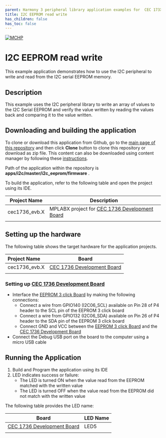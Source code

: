 ```yaml
---
parent: Harmony 3 peripheral library application examples for  CEC 173X family
title: I2C EEPROM read write 
has_children: false
has_toc: false
---
```


[![MCHP](https://www.microchip.com/ResourcePackages/Microchip/assets/dist/images/logo.png)](https://www.microchip.com)

# I2C EEPROM read write

This example application demonstrates how to use the I2C peripheral to write and read from the I2C serial EEPROM memory.

## Description

This example uses the I2C peripheral library to write an array of values to the I2C Serial EEPROM and verify the value written by reading the values back and comparing it to the value written.

## Downloading and building the application

To clone or download this application from Github, go to the [main page of this repository](https://github.com/Microchip-MPLAB-Harmony/csp_apps_cec173x) and then click **Clone** button to clone this repository or download as zip file.
This content can also be downloaded using content manager by following these [instructions](https://github.com/Microchip-MPLAB-Harmony/contentmanager/wiki).

Path of the application within the repository is **apps/i2c/master/i2c_eeprom/firmware** .

To build the application, refer to the following table and open the project using its IDE.

| Project Name      | Description                                    |
| ----------------- | ---------------------------------------------- |
| cec1736_evb.X | MPLABX project for [CEC 1736 Development Board](https://www.microchip.com/en-us/development-tool/EV19K07A)     |
|||

## Setting up the hardware

The following table shows the target hardware for the application projects.

| Project Name| Board|
|:---------|:---------:|
| cec1736_evb.X | [CEC 1736 Development Board](https://www.microchip.com/en-us/development-tool/EV19K07A) 
|||

### Setting up [CEC 1736 Development Board](https://www.microchip.com/en-us/development-tool/EV19K07A)

- Interface the [EEPROM 3 click Board](https://www.mikroe.com/eeprom-3-click) by making the following connections:
    - Connect a wire from GPIO140 (I2C06_SCL) available on Pin 28 of P4 header to the SCL pin of the EEPROM 3 click board
    - Connect a wire from GPIO132 (I2C06_SDA) available on Pin 26 of P4 header to the SDA pin of the EEPROM 3 click board
    - Connect GND and VCC between the [EEPROM 3 click Board](https://www.mikroe.com/eeprom-3-click) and the [CEC 1736 Development Board](https://www.microchip.com/en-us/development-tool/EV19K07A) 
- Connect the Debug USB port on the board to the computer using a micro USB cable

## Running the Application

1. Build and Program the application using its IDE
2. LED indicates success or failure:
    - The LED is turned ON when the value read from the EEPROM matched with the written value
    - The LED is turned OFF when the value read from the EEPROM did not match with the written value

The following table provides the LED name:

| Board      | LED Name |
| ---------- | ---------------- |
| [CEC 1736 Development Board](https://www.microchip.com/en-us/development-tool/EV19K07A) | LED5 |
|||
